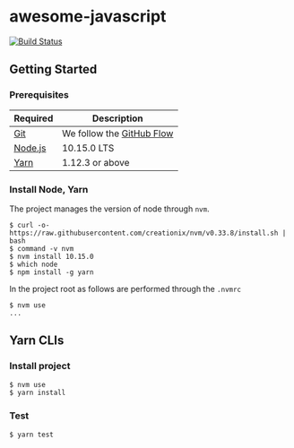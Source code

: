# awesome-javascript

[![Build Status](https://travis-ci.com/rookiecj/awesome-javascript.png?branch=master)](https://travis-ci.com/rookiecj/awesome-javascript)

## Getting Started

### Prerequisites

Required | Description
--|--
[Git](https://git-scm.com/) | We follow the [GitHub Flow](https://guides.github.com/introduction/flow/)
[Node.js](nodejs.org) | 10.15.0 LTS
[Yarn](https://yarnpkg.com/lang/en/) | 1.12.3 or above

### Install Node, Yarn

The project manages the version of node through `nvm`.

```
$ curl -o- https://raw.githubusercontent.com/creationix/nvm/v0.33.8/install.sh | bash
$ command -v nvm
$ nvm install 10.15.0
$ which node
$ npm install -g yarn
```

In the project root as follows are performed through the `.nvmrc`

```
$ nvm use
...
```

## Yarn CLIs

### Install project

```bash
$ nvm use
$ yarn install
```

### Test

```bash
$ yarn test
```
